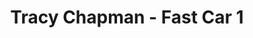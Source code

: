 ---
title: Tracy Chapman - Fast Car 1
layout: revealjs-audio
source: "tracy-chapman-fast-car"
number: 1
sentence1: "ju g&#x26A; t&#x259; f&#xE6; &#xE6;s k&#x251;"
---